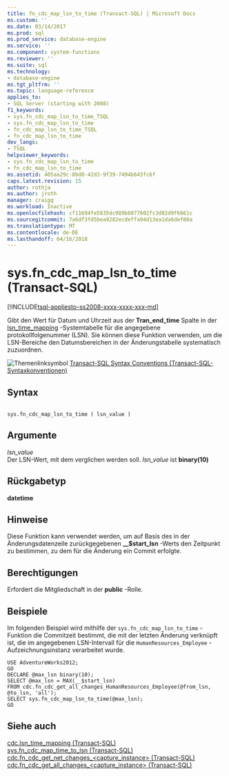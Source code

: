 ```yaml
---
title: fn_cdc_map_lsn_to_time (Transact-SQL) | Microsoft Docs
ms.custom: ''
ms.date: 03/14/2017
ms.prod: sql
ms.prod_service: database-engine
ms.service: ''
ms.component: system-functions
ms.reviewer: ''
ms.suite: sql
ms.technology:
- database-engine
ms.tgt_pltfrm: ''
ms.topic: language-reference
applies_to:
- SQL Server (starting with 2008)
f1_keywords:
- sys.fn_cdc_map_lsn_to_time_TSQL
- sys.fn_cdc_map_lsn_to_time
- fn_cdc_map_lsn_to_time_TSQL
- fn_cdc_map_lsn_to_time
dev_langs:
- TSQL
helpviewer_keywords:
- sys.fn_cdc_map_lsn_to_time
- fn_cdc_map_lsn_to_time
ms.assetid: 405aa29c-8bd8-42d3-9f39-7494b643fc6f
caps.latest.revision: 15
author: rothja
ms.author: jroth
manager: craigg
ms.workload: Inactive
ms.openlocfilehash: cf11694fe5835dc989b6077602fc3d02d9f6661c
ms.sourcegitcommit: 7a6df3fd5bea9282ecdeffa94d13ea1da6def80a
ms.translationtype: MT
ms.contentlocale: de-DE
ms.lasthandoff: 04/16/2018
---
```

# <a name="sysfncdcmaplsntotime-transact-sql"></a>sys.fn_cdc_map_lsn_to_time (Transact-SQL)
[!INCLUDE[tsql-appliesto-ss2008-xxxx-xxxx-xxx-md](../../includes/tsql-appliesto-ss2008-xxxx-xxxx-xxx-md.md)]

  Gibt den Wert für Datum und Uhrzeit aus der **Tran_end_time** Spalte in der [lsn_time_mapping](../../relational-databases/system-tables/cdc-lsn-time-mapping-transact-sql.md) -Systemtabelle für die angegebene protokollfolgenummer (LSN). Sie können diese Funktion verwenden, um die LSN-Bereiche den Datumsbereichen in der Änderungstabelle systematisch zuzuordnen.  
  
 ![Themenlinksymbol](../../database-engine/configure-windows/media/topic-link.gif "Topic link icon") [Transact-SQL Syntax Conventions (Transact-SQL-Syntaxkonventionen)](../../t-sql/language-elements/transact-sql-syntax-conventions-transact-sql.md)  
  
## <a name="syntax"></a>Syntax  
  
```  
  
sys.fn_cdc_map_lsn_to_time ( lsn_value )  
```  
  
## <a name="arguments"></a>Argumente  
 *lsn_value*  
 Der LSN-Wert, mit dem verglichen werden soll. *lsn_value* ist **binary(10)**  
  
## <a name="return-type"></a>Rückgabetyp  
 **datetime**  
  
## <a name="remarks"></a>Hinweise  
 Diese Funktion kann verwendet werden, um auf Basis des in der Änderungsdatenzeile zurückgegebenen **__$start_lsn** -Werts den Zeitpunkt zu bestimmen, zu dem für die Änderung ein Commit erfolgte.  
  
## <a name="permissions"></a>Berechtigungen  
 Erfordert die Mitgliedschaft in der **public** -Rolle.  
  
## <a name="examples"></a>Beispiele  
 Im folgenden Beispiel wird mithilfe der `sys.fn_cdc_map_lsn_to_time` -Funktion die Commitzeit bestimmt, die mit der letzten Änderung verknüpft ist, die im angegebenen LSN-Intervall für die `HumanResources_Employee` -Aufzeichnungsinstanz verarbeitet wurde.  
  
```  
USE AdventureWorks2012;  
GO  
DECLARE @max_lsn binary(10);  
SELECT @max_lsn = MAX(__$start_lsn)  
FROM cdc.fn_cdc_get_all_changes_HumanResources_Employee(@from_lsn, @to_lsn, 'all');  
SELECT sys.fn_cdc_map_lsn_to_time(@max_lsn);  
GO   
```  
  
## <a name="see-also"></a>Siehe auch  
 [cdc.lsn_time_mapping &#40;Transact-SQL&#41;](../../relational-databases/system-tables/cdc-lsn-time-mapping-transact-sql.md)   
 [sys.fn_cdc_map_time_to_lsn &#40;Transact-SQL&#41;](../../relational-databases/system-functions/sys-fn-cdc-map-time-to-lsn-transact-sql.md)   
 [cdc.fn_cdc_get_net_changes_&#60;capture_instance&#62; &#40;Transact-SQL&#41;](../../relational-databases/system-functions/cdc-fn-cdc-get-net-changes-capture-instance-transact-sql.md)   
 [cdc.fn_cdc_get_all_changes_&#60;capture_instance&#62;  &#40;Transact-SQL&#41;](../../relational-databases/system-functions/cdc-fn-cdc-get-all-changes-capture-instance-transact-sql.md)  
  
  
